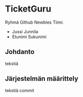 # TicketGuru

Ryhmä Github Newbies
Tiimi: 
- Jussi Junnila
- Etunimi Sukunimi

## Johdanto

tekstiä

## Järjestelmän määrittely

tekstiä
commit
